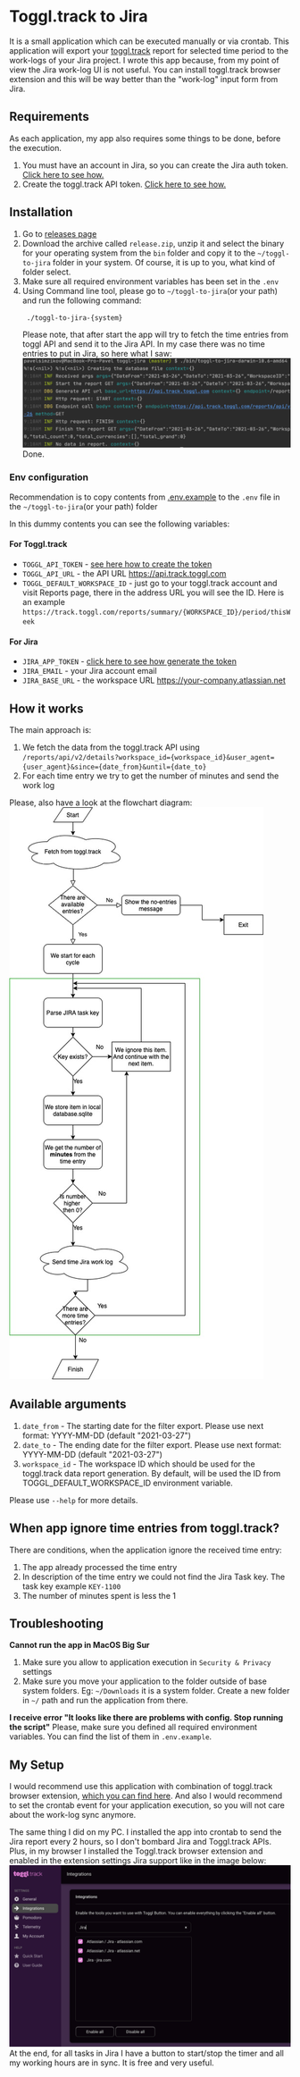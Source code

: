 # Toggl.track to Jira

It is a small application which can be executed manually or via crontab. This application will export your [toggl.track](https://toggl.com/track/) report for selected time period to the work-logs of your Jira project. 
I wrote this app because, from my point of view the Jira work-log UI is not useful. You can install toggl.track browser extension and this will be way better than the "work-log" input form from Jira.

## Requirements
As each application, my app also requires some things to be done, before the execution.
1. You must have an account in Jira, so you can create the Jira auth token. [Click here to see how.](src/documentation/create-jira-auth-token.md)
2. Create the toggl.track API token. [Click here to see how.](src/documentation/create-toggl-api-token.md)

## Installation 
1. Go to [releases page](https://github.com/sharovik/toggl-to-jira/releases)
2. Download the archive called `release.zip`, unzip it and select the binary for your operating system from the `bin` folder and copy it to the `~/toggl-to-jira` folder in your system. Of course, it is up to you, what kind of folder select.
3. Make sure all required environment variables has been set in the `.env`
4. Using Command line tool, please go to `~/toggl-to-jira`(or your path) and run the following command:
   ``` 
    ./toggl-to-jira-{system}
   ```
   Please note, that after start the app will try to fetch the time entries from toggl API and send it to the Jira API.
   In my case there was no time entries to put in Jira, so here what I saw: 
   ![app-dry-run](src/documentation/images/app-dry-run.png)
   Done. 

### Env configuration
Recommendation is to copy contents from [.env.example](https://github.com/sharovik/toggl-to-jira/blob/master/.env.example) to the `.env` file in the `~/toggl-to-jira`(or your path) folder

In this dummy contents you can see the following variables:

#### For Toggl.track
* `TOGGL_API_TOKEN` - [see here how to create the token](src/documentation/create-toggl-api-token.md) 
* `TOGGL_API_URL` - the API URL https://api.track.toggl.com
* `TOGGL_DEFAULT_WORKSPACE_ID` - just go to your toggl.track account and visit Reports page, there in the address URL you will see the ID. Here is an example `https://track.toggl.com/reports/summary/{WORKSPACE_ID}/period/thisWeek`

#### For Jira
* `JIRA_APP_TOKEN` - [click here to see how generate the token](src/documentation/create-jira-auth-token.md)
* `JIRA_EMAIL` - your Jira account email
* `JIRA_BASE_URL` - the workspace URL https://your-company.atlassian.net

## How it works
The main approach is:
1. We fetch the data from the toggl.track API using `/reports/api/v2/details?workspace_id={workspace_id}&user_agent={user_agent}&since={date_from}&until={date_to}`
2. For each time entry we try to get the number of minutes and send the work log

Please, also have a look at the flowchart diagram:
![flowchart](src/documentation/images/the-flow.jpg)

## Available arguments
1. `date_from` - The starting date for the filter export. Please use next format: YYYY-MM-DD (default "2021-03-27")
2. `date_to` - The ending date for the filter export. Please use next format: YYYY-MM-DD (default "2021-03-27")
3. `workspace_id` - The workspace ID which should be used for the toggl.track data report generation. By default, will be used the ID from TOGGL_DEFAULT_WORKSPACE_ID environment variable.

Please use `--help` for more details.

## When app ignore time entries from toggl.track?
There are conditions, when the application ignore the received time entry:

1. The app already processed the time entry
2. In description of the time entry we could not find the Jira Task key. The task key example `KEY-1100`
3. The number of minutes spent is less the 1

## Troubleshooting

**Cannot run the app in MacOS Big Sur**
1. Make sure you allow to application execution in `Security & Privacy` settings
2. Make sure you move your application to the folder outside of base system folders. Eg: `~/Downloads` it is a system folder. Create a new folder in `~/` path and run the application from there.

**I receive error "It looks like there are problems with config. Stop running the script"** 
Please, make sure you defined all required environment variables. You can find the list of them in `.env.example`.

## My Setup
I would recommend use this application with combination of toggl.track browser extension, [which you can find here](https://toggl.com/track/jira-time-tracking/). And also I would recommend to set the crontab event for your application execution, so you will not care about the work-log sync anymore. 

The same thing I did on my PC. I installed the app into crontab to send the Jira report every 2 hours, so I don't bombard Jira and Toggl.track APIs. Plus, in my browser I installed the Toggl.track browser extension and enabled in the extension settings Jira support like in the image below:
![enable-jira](src/documentation/images/toggl-extension-enable-jira.png)
At the end, for all tasks in Jira I have a button to start/stop the timer and all my working hours are in sync. It is free and very useful. 
